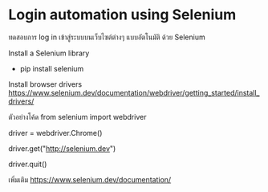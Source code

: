 # Login automation using Selenium 
ทดสอบการ log in เข้าสู่ระบบบนเว็บไซต์ต่างๆ แบบอัตโนมัติ ด้วย Selenium

Install a Selenium library
- pip install selenium

Install browser drivers
https://www.selenium.dev/documentation/webdriver/getting_started/install_drivers/

ตัวอย่างโค้ด
from selenium import webdriver

driver = webdriver.Chrome()

driver.get("http://selenium.dev")

driver.quit()

เพิ่มเติม
https://www.selenium.dev/documentation/



